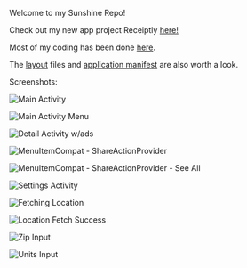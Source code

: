 Welcome to my Sunshine Repo!

Check out my new app project Receiptly [here!](https://github.com/mnasty/Receiptly)

Most of my coding has been done [here](https://github.com/mnasty/Sunshine/tree/master/Sunshine-Version-2/app/src/main/java/com/example/android/sunshine/app).

The [layout](https://github.com/mnasty/Sunshine/tree/master/Sunshine-Version-2/app/src/main/res/layout) files and [application manifest](https://github.com/mnasty/Sunshine/blob/master/Sunshine-Version-2/app/src/main/AndroidManifest.xml) are also worth a look.

Screenshots:

![Main Activity](https://cloud.githubusercontent.com/assets/20830151/21962269/388160e0-dae7-11e6-8402-79a48952082b.png)

![Main Activity Menu](https://cloud.githubusercontent.com/assets/20830151/22175066/64ee5144-dfb3-11e6-8416-05ce7e743bb8.png)

![Detail Activity w/ads](https://cloud.githubusercontent.com/assets/20830151/22192572/bdb790b8-e0fa-11e6-88fc-287c4d7a64a2.png)

![MenuItemCompat - ShareActionProvider](https://cloud.githubusercontent.com/assets/20830151/21962265/3880b83e-dae7-11e6-8deb-85f99ca49c65.png)

![MenuItemCompat - ShareActionProvider - See All](https://cloud.githubusercontent.com/assets/20830151/21962267/3880e7f0-dae7-11e6-82c0-426586494420.png)

![Settings Activity](https://cloud.githubusercontent.com/assets/20830151/22175067/64fb6410-dfb3-11e6-8e1d-ba7fffb27b69.png)

![Fetching Location](https://cloud.githubusercontent.com/assets/20830151/22175068/64fbb884-dfb3-11e6-903c-7a6fe781c728.png)

![Location Fetch Success](https://cloud.githubusercontent.com/assets/20830151/22175069/64fccc92-dfb3-11e6-908d-6deee0f72c00.png)

![Zip Input](https://cloud.githubusercontent.com/assets/20830151/21962270/3889373e-dae7-11e6-89d5-814dec8b6ce8.png)
 
![Units Input](https://cloud.githubusercontent.com/assets/20830151/21962271/388a3a30-dae7-11e6-90bb-e4f234056165.png)